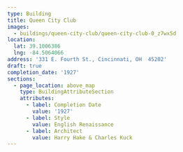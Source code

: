 ```yaml
---
type: Building
title: Queen City Club
images:
  - buildings/queen-city-club/queen-city-club-0_z7wx5d
location:
  lat: 39.1006386
  lng: -84.5064066
address: '331 E. Fourth St., Cincinnati, OH  45202'
draft: true
completion_date: '1927'
sections:
  - page_location: above_map
    type: BuildingAttributeSection
    attributes:
      - label: Completion Date
        value: '1927'
      - label: Style
        value: English Renaissance
      - label: Architect
        value: Harry Hake & Charles Kuck
---
```


